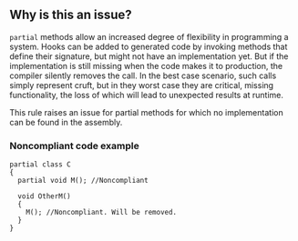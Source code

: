 ## Why is this an issue?
 
`partial` methods allow an increased degree of flexibility in programming a system. Hooks can be added to generated code by invoking methods that define their signature, but might not have an implementation yet. But if the implementation is still missing when the code makes it to production, the compiler silently removes the call. In the best case scenario, such calls simply represent cruft, but in they worst case they are critical, missing functionality, the loss of which will lead to unexpected results at runtime.
 
This rule raises an issue for partial methods for which no implementation can be found in the assembly.
 
### Noncompliant code example

    partial class C
    {
      partial void M(); //Noncompliant
    
      void OtherM()
      {
        M(); //Noncompliant. Will be removed.
      }
    }